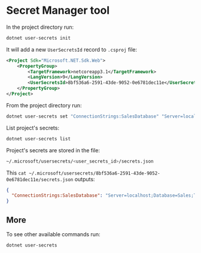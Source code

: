 # Secret Manager tool

In the project directory run:

```bash
dotnet user-secrets init
```

It will add a new `UserSecretsId` record to `.csproj` file:

```xml
<Project Sdk="Microsoft.NET.Sdk.Web">
    <PropertyGroup>
        <TargetFramework>netcoreapp3.1</TargetFramework>
        <LangVersion>9</LangVersion>
        <UserSecretsId>8bf536a6-2591-43de-9052-0e6781dec11e</UserSecretsId>
    </PropertyGroup>
</Project>
```

From the project directory run:

```bash
dotnet user-secrets set "ConnectionStrings:SalesDatabase" "Server=localhost;Database=Sales;Trusted_Connection=True;"
```

List project's secrets:

```bash
dotnet user-secrets list
```

Project's secrets are stored in the file:

```bash
~/.microsoft/usersecrets/<user_secrets_id>/secrets.json
```

This `cat ~/.microsoft/usersecrets/8bf536a6-2591-43de-9052-0e6781dec11e/secrets.json` outputs:

```json
{
  "ConnectionStrings:SalesDatabase": "Server=localhost;Database=Sales;Trusted_Connection=True;"
}
```

## More

To see other available commands run:

```bash
dotnet user-secrets
```
